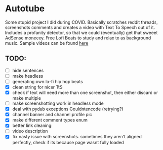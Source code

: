# Autotube
Some stupid project I did during COVID. Basically scratches reddit threads, screenshots comments and creates a video with Text To Speech out of it. Includes a profanity detector, so that we could (eventually) get that sweeet AdSense moneeey. Free Lofi Beats to study and relax to as background music. Sample videos can be found [here](https://www.youtube.com/channel/UC44--yQlC2HI28oExbxcdbw/videos)

## TODO:

- [ ] hide sentences
- [ ] make headless
- [ ] generating own lo-fi hip hop beats
- [x] clean string for nicer TtS
- [x] check if text will need more than one screenshot, then either discard or make multiple
- [ ] make screenshotting work in headless mode
- [x] deal with pydub exceptions Couldntencode (retrying?)
- [x] channel banner and channel profile pic
- [x] make different comment types enum
- [x] better link cleaning
- [ ] video description
- [x] fix nasty issue with screenshots. sometimes they aren't aligned perfectly, check if its because page wasnt fully loaded
